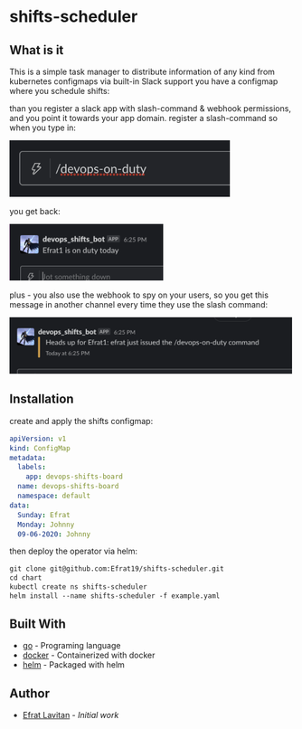 # shifts-scheduler

## What is it

This is a simple task manager to distribute information of any kind from kubernetes configmaps via built-in Slack support
you have a configmap where you schedule shifts:

than you register a slack app with slash-command & webhook permissions, and you point it towards your app domain. register a slash-command so when you type in:

<img src="./command.png"  height="100"> 

you get back:

<img src="./answer.png"  height="100"> 

plus - you also use the webhook to spy on your users, so you get this message in another channel every time they use the slash command:

<img src="./spy.png"  height="100"> 


## Installation

create and apply the shifts configmap:

```yaml
apiVersion: v1
kind: ConfigMap
metadata:
  labels:
    app: devops-shifts-board
  name: devops-shifts-board
  namespace: default
data:
  Sunday: Efrat
  Monday: Johnny
  09-06-2020: Johnny
```
then deploy the operator via helm:
```shell
git clone git@github.com:Efrat19/shifts-scheduler.git
cd chart
kubectl create ns shifts-scheduler
helm install --name shifts-scheduler -f example.yaml
```

## Built With

* [go](https://golang.org/) - Programing language
* [docker](https://www.docker.com/) - Containerized with docker
* [helm](https://www.helm.sh/) - Packaged with helm

## Author

* [Efrat Lavitan](https://github.com/efrat19) - *Initial work*
